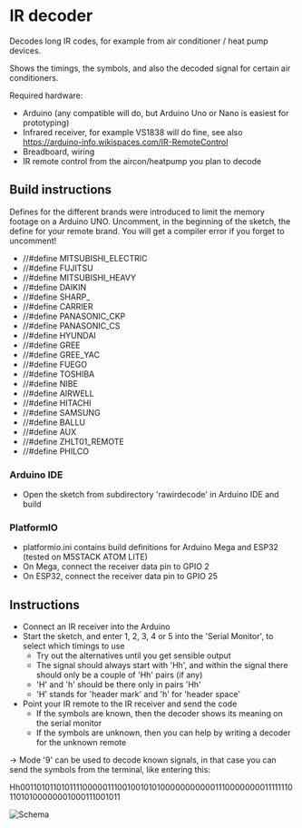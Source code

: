 # IR decoder

Decodes long IR codes, for example from air conditioner / heat pump devices.

Shows the timings, the symbols, and also the decoded signal for certain air conditioners.

Required hardware:
- Arduino (any compatible will do, but Arduino Uno or Nano is easiest for prototyping)
- Infrared receiver, for example VS1838 will do fine, see also https://arduino-info.wikispaces.com/IR-RemoteControl
- Breadboard, wiring
- IR remote control from the aircon/heatpump you plan to decode

## Build instructions
Defines for the different brands were introduced to limit the memory footage on a Arduino UNO.
Uncomment, in the beginning of the sketch, the define for your remote brand.
You will get a compiler error if you forget to uncomment!

* //#define MITSUBISHI_ELECTRIC
* //#define FUJITSU
* //#define MITSUBISHI_HEAVY
* //#define DAIKIN
* //#define SHARP_
* //#define CARRIER
* //#define PANASONIC_CKP
* //#define PANASONIC_CS
* //#define HYUNDAI
* //#define GREE
* //#define GREE_YAC
* //#define FUEGO
* //#define TOSHIBA
* //#define NIBE
* //#define AIRWELL
* //#define HITACHI
* //#define SAMSUNG
* //#define BALLU
* //#define AUX
* //#define ZHLT01_REMOTE
* //#define PHILCO

### Arduino IDE
* Open the sketch from subdirectory 'rawirdecode' in Arduino IDE and build

### PlatformIO
* platformio.ini contains build definitions for Arduino Mega and ESP32 (tested on M5STACK ATOM LITE)
* On Mega, connect the receiver data pin to GPIO 2
* On ESP32, connect the receiver data pin to GPIO 25

## Instructions

* Connect an IR receiver into the Arduino
* Start the sketch, and enter 1, 2, 3, 4 or 5 into the 'Serial Monitor', to select which timings to use
   * Try out the alternatives until you get sensible output
   * The signal should always start with 'Hh', and within the signal there should only be a couple of 'Hh' pairs (if any)
   * 'H' and 'h' should be there only in pairs 'Hh'
   * 'H' stands for 'header mark' and 'h' for 'header space'
* Point your IR remote to the IR receiver and send the code
   * If the symbols are known, then the decoder shows its meaning on the serial monitor
   * If the symbols are unknown, then you can help by writing a decoder for the unknown remote

-> Mode '9' can be used to decode known signals, in that case you can send the symbols from the terminal, like entering this:

   Hh001101011010111100000111001001010100000000000111000000001111111011010100000001000111001011

![Schema](arduino_irreceiver.png)
